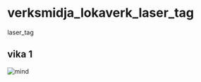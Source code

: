 # verksmidja_lokaverk_laser_tag
laser_tag

<h2>vika 1</h2>

![mind]([https://github.com/gitmaus1/simon/blob/main/IMG_20220208_121003.jpg](https://user-images.githubusercontent.com/63102077/235329521-c8433173-eeb9-4f13-9ffa-13eac5214758.jpg))


